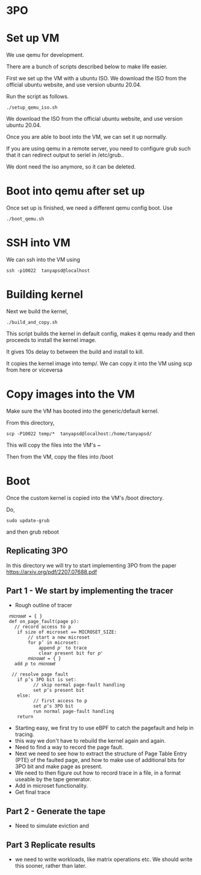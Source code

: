 # 3PO


# Set up VM 

We use qemu for development. 

There are a bunch of scripts described below to make life easier. 

First we set up the VM with a ubuntu ISO. We download the ISO from the official ubuntu website, and use version ubuntu 20.04. 

Run the script as follows. 

```
./setup_qemu_iso.sh

```

We download the ISO from the official ubuntu website, and use version ubuntu 20.04. 

Once you are able to boot into the VM, we can set it up normally.

If you are using qemu in a remote server, you need to configure grub such that it can redirect output to seriel in /etc/grub..
 
We dont need the iso anymore, so it can be deleted.


# Boot into qemu after set up 

Once set up is finished, we need a different qemu config boot. Use 

```
./boot_qemu.sh 

```

# SSH into VM 

We can ssh into the VM using

```
ssh -p10022  tanyapsd@localhost
```

# Building kernel

Next we build the kernel, 

```
./build_and_copy.sh

```

This script builds the kernel in default config, makes it qemu ready and then proceeds to install the kernel image. 

It gives 10s delay to between the build and install to kill. 

It copies the kernel image into temp/. We can copy it into the VM using scp from here or viceversa 

# Copy images into the VM 

Make sure the VM has booted into the generic/default kernel. 

From this directory, 


```
scp -P10022 temp/*  tanyapsd@localhost:/home/tanyapsd/
```

This will copy the files into the VM's ~

Then from the VM, copy the files into /boot


# Boot 

Once the custom kernel is copied into the VM's /boot directory. 

Do, 

```
sudo update-grub
```

and then grub reboot 


## Replicating 3PO

In this directory we will try to start implementing 3PO from the paper https://arxiv.org/pdf/2207.07688.pdf

## Part 1 - We start by implementing the tracer 


- Rough outline of tracer

```angular2html
 𝑚𝑖𝑐𝑟𝑜𝑠𝑒𝑡 = { }
 def on_page_fault(page p):
   // record access to p
    if size of microset == MICROSET_SIZE:
        // start a new microset
        for p’ in microset:
            append 𝑝′ to trace
            clear present bit for 𝑝'
        𝑚𝑖𝑐𝑟𝑜𝑠𝑒𝑡 = { }
   add 𝑝 to 𝑚𝑖𝑐𝑟𝑜𝑠𝑒𝑡

  // resolve page fault
    if p’s 3PO bit is set:
          // skip normal page-fault handling
          set 𝑝’s present bit
    else:
          // first access to p
          set 𝑝’s 3PO bit
          run normal page-fault handling
    return
```

- Starting easy, we first try to use eBPF to catch the pagefault and help in tracing.
- this way we don't have to rebuild the kernel again and again. 
- Need to find a way to record the page fault.
- Next we need to see how to extract the structure of Page Table Entry (PTE) of the faulted page, and how to make use of additional bits for 3PO bit and make page as present. 
- We need to then figure out how to record trace in a file, in a format useable by the tape generator.
- Add in microset functionality. 
- Get final trace 




## Part 2 - Generate the tape

- Need to simulate eviction and 
## Part 3 Replicate results

- we need to write workloads, like matrix operations etc. We should write this sooner, rather than later. 




